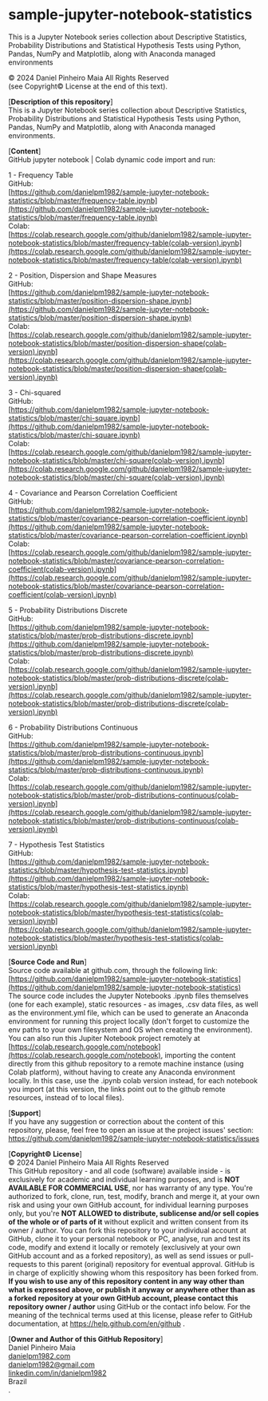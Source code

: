 # sample-jupyter-notebook-statistics
This is a Jupyter Notebook series collection about Descriptive Statistics, Probability Distributions and Statistical Hypothesis Tests using Python, Pandas, NumPy and Matplotlib, along with Anaconda managed environments

© 2024 Daniel Pinheiro Maia All Rights Reserved<br>
(see Copyright© License at the end of this text).

[**Description of this repository**]<br>
This is a Jupyter Notebook series collection about Descriptive Statistics, Probability Distributions and Statistical Hypothesis Tests using Python, Pandas, NumPy and Matplotlib, along with Anaconda managed environments.

[**Content**]<br>
GitHub jupyter notebook | Colab dynamic code import and run:

1 - Frequency Table<br>
GitHub:<br>[https://github.com/danielpm1982/sample-jupyter-notebook-statistics/blob/master/frequency-table.ipynb](https://github.com/danielpm1982/sample-jupyter-notebook-statistics/blob/master/frequency-table.ipynb)<br>
Colab:<br>[https://colab.research.google.com/github/danielpm1982/sample-jupyter-notebook-statistics/blob/master/frequency-table(colab-version).ipynb](https://colab.research.google.com/github/danielpm1982/sample-jupyter-notebook-statistics/blob/master/frequency-table(colab-version).ipynb) <br>

2 - Position, Dispersion and Shape Measures<br>
GitHub:<br>[https://github.com/danielpm1982/sample-jupyter-notebook-statistics/blob/master/position-dispersion-shape.ipynb](https://github.com/danielpm1982/sample-jupyter-notebook-statistics/blob/master/position-dispersion-shape.ipynb)<br>
Colab:<br>[https://colab.research.google.com/github/danielpm1982/sample-jupyter-notebook-statistics/blob/master/position-dispersion-shape(colab-version).ipynb](https://colab.research.google.com/github/danielpm1982/sample-jupyter-notebook-statistics/blob/master/position-dispersion-shape(colab-version).ipynb) <br>

3 - Chi-squared<br>
GitHub:<br>[https://github.com/danielpm1982/sample-jupyter-notebook-statistics/blob/master/chi-square.ipynb](https://github.com/danielpm1982/sample-jupyter-notebook-statistics/blob/master/chi-square.ipynb)<br>
Colab:<br>[https://colab.research.google.com/github/danielpm1982/sample-jupyter-notebook-statistics/blob/master/chi-square(colab-version).ipynb](https://colab.research.google.com/github/danielpm1982/sample-jupyter-notebook-statistics/blob/master/chi-square(colab-version).ipynb) <br>

4 - Covariance and Pearson Correlation Coefficient<br>
GitHub:<br>[https://github.com/danielpm1982/sample-jupyter-notebook-statistics/blob/master/covariance-pearson-correlation-coefficient.ipynb](https://github.com/danielpm1982/sample-jupyter-notebook-statistics/blob/master/covariance-pearson-correlation-coefficient.ipynb)<br>
Colab:<br>[https://colab.research.google.com/github/danielpm1982/sample-jupyter-notebook-statistics/blob/master/covariance-pearson-correlation-coefficient(colab-version).ipynb](https://colab.research.google.com/github/danielpm1982/sample-jupyter-notebook-statistics/blob/master/covariance-pearson-correlation-coefficient(colab-version).ipynb) <br>

5 - Probability Distributions Discrete<br>
GitHub:<br>[https://github.com/danielpm1982/sample-jupyter-notebook-statistics/blob/master/prob-distributions-discrete.ipynb](https://github.com/danielpm1982/sample-jupyter-notebook-statistics/blob/master/prob-distributions-discrete.ipynb)<br>
Colab:<br>[https://colab.research.google.com/github/danielpm1982/sample-jupyter-notebook-statistics/blob/master/prob-distributions-discrete(colab-version).ipynb](https://colab.research.google.com/github/danielpm1982/sample-jupyter-notebook-statistics/blob/master/prob-distributions-discrete(colab-version).ipynb) <br>

6 - Probability Distributions Continuous<br>
GitHub:<br>[https://github.com/danielpm1982/sample-jupyter-notebook-statistics/blob/master/prob-distributions-continuous.ipynb](https://github.com/danielpm1982/sample-jupyter-notebook-statistics/blob/master/prob-distributions-continuous.ipynb)<br>
Colab:<br>[https://colab.research.google.com/github/danielpm1982/sample-jupyter-notebook-statistics/blob/master/prob-distributions-continuous(colab-version).ipynb](https://colab.research.google.com/github/danielpm1982/sample-jupyter-notebook-statistics/blob/master/prob-distributions-continuous(colab-version).ipynb) <br>

7 - Hypothesis Test Statistics<br>
GitHub:<br>[https://github.com/danielpm1982/sample-jupyter-notebook-statistics/blob/master/hypothesis-test-statistics.ipynb](https://github.com/danielpm1982/sample-jupyter-notebook-statistics/blob/master/hypothesis-test-statistics.ipynb)<br>
Colab:<br>[https://colab.research.google.com/github/danielpm1982/sample-jupyter-notebook-statistics/blob/master/hypothesis-test-statistics(colab-version).ipynb](https://colab.research.google.com/github/danielpm1982/sample-jupyter-notebook-statistics/blob/master/hypothesis-test-statistics(colab-version).ipynb) <br>

[**Source Code and Run**]<br>
Source code available at github.com, through the following link:<br>
[https://github.com/danielpm1982/sample-jupyter-notebook-statistics](https://github.com/danielpm1982/sample-jupyter-notebook-statistics) <br>
The source code includes the Jupyter Notebooks .ipynb files themselves (one for each example), static resources - as images, .csv data files, as well as the environment.yml file, 
which can be used to generate an Anaconda environment for running this project locally (don't forget to customize the env paths to your own filesystem and OS when creating the environment).<br>
You can also run this Jupiter Notebook project remotely at [https://colab.research.google.com/notebook](https://colab.research.google.com/notebook), importing the content directly 
from this github repository to a remote machine instance (using Colab platform), without having to create any Anaconda environment locally. In this case, use the .ipynb colab version instead, for each notebook you import
(at this version, the links point out to the github remote resources, instead of to local files).

[**Support**]<br>
If you have any suggestion or correction about the content of this repository, please, feel free to open an issue at the project issues' section:<br>
https://github.com/danielpm1982/sample-jupyter-notebook-statistics/issues

[**Copyright© License**]<br>
© 2024 Daniel Pinheiro Maia All Rights Reserved<br>
This GitHub repository - and all code (software) available inside - is exclusively for academic and individual learning purposes, and is **NOT AVAILABLE FOR COMMERCIAL USE**, nor has warranty of any type. You're authorized to fork, clone, run, test, modify, branch and merge it, at your own risk and using your own GitHub account, for individual learning purposes only, but you're **NOT ALLOWED to distribute, sublicense and/or sell copies of the whole or of parts of it** without explicit and written consent from its owner / author. You can fork this repository to your individual account at GitHub, clone it to your personal notebook or PC, analyse, run and test its code, modify and extend it locally or remotely (exclusively at your own GitHub account and as a forked repository), as well as send issues or pull-requests to this parent (original) repository for eventual approval. GitHub is in charge of explicitly showing whom this respository has been forked from. **If you wish to use any of this repository content in any way other than what is expressed above, or publish it anyway or anywhere other than as a forked repository at your own GitHub account, please contact this repository owner / author** using GitHub or the contact info below. For the meaning of the technical terms used at this license, please refer to GitHub documentation, at https://help.github.com/en/github .

[**Owner and Author of this GitHub Repository**]<br>
Daniel Pinheiro Maia<br>
[danielpm1982.com](https://www.danielpm1982.com)<br>
danielpm1982@gmail.com<br>
[linkedin.com/in/danielpm1982](https://www.linkedin.com/in/danielpm1982)<br>
Brazil<br>
.
